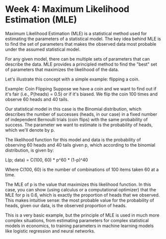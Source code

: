 # Week 4: Maximum Likelihood Estimation (MLE)

Maximum Likelihood Estimation (MLE) is a statistical method used for estimating the parameters of a statistical model. The key idea behind MLE is to find the set of parameters that makes the observed data most probable under the assumed statistical model.

For any given model, there can be multiple sets of parameters that can describe the data. MLE provides a principled method to find the "best" set of parameters that maximizes the likelihood of the data.

Let's illustrate this concept with a simple example: flipping a coin.

Example: Coin Flipping
Suppose we have a coin and we want to find out if it's fair (i.e., P(heads) = 0.5) or if it's biased. We flip the coin 100 times and observe 60 heads and 40 tails.

Our statistical model in this case is the Binomial distribution, which describes the number of successes (heads, in our case) in a fixed number of independent Bernoulli trials (coin flips) with the same probability of success. The parameter we want to estimate is the probability of heads, which we'll denote by p.

The likelihood function for this model and data is the probability of observing 60 heads and 40 tails given p, which according to the binomial distribution, is given by:

L(p; data) = C(100, 60) * p^60 * (1-p)^40

Where C(100, 60) is the number of combinations of 100 items taken 60 at a time.

The MLE of p is the value that maximizes this likelihood function. In this case, you can show (using calculus or a computational optimizer) that the MLE for p is 0.6, which is exactly the proportion of heads that we observed. This makes intuitive sense: the most probable value for the probability of heads, given our data, is the observed proportion of heads.

This is a very basic example, but the principle of MLE is used in much more complex situations, from estimating parameters for complex statistical models in economics, to training parameters in machine learning models like logistic regression and neural networks.
